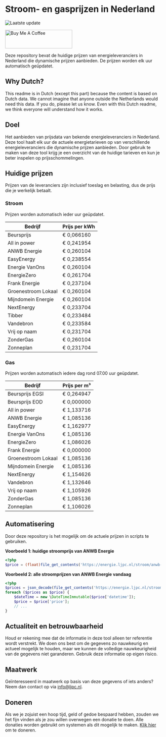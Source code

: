 # Stroom- en gasprijzen in Nederland

![Laatste update](https://img.shields.io/badge/laatste%20update-2024--03--07%2011%3A00%20CET-brightgreen)

<a href="https://www.buymeacoffee.com/Lars-" target="_blank"><img src="https://cdn.buymeacoffee.com/buttons/v2/default-orange.png" alt="Buy Me A Coffee" height="60" style="height: 60px !important;width: 217px !important;" ></a>

Deze repository bevat de huidige prijzen van energieleveranciers in Nederland die dynamische prijzen aanbieden. De prijzen worden elk uur automatisch geüpdatet.

## Why Dutch?

This readme is in Dutch (except this part) because the content is based on Dutch data. We cannot imagine that anyone outside the Netherlands would need this data. If you do, please let us know. Even with this Dutch readme, we think
everyone will understand how it works.

## Doel

Het aanbieden van prijsdata van bekende energieleveranciers in Nederland. Deze tool haalt elk uur de actuele energietarieven op van verschillende energieleveranciers die dynamische prijzen aanbieden. Door gebruik te maken van deze tool
krijg je een overzicht van de huidige tarieven en kun je beter inspelen op prijsschommelingen.

## Huidige prijzen

Prijzen van de leveranciers zijn inclusief toeslag en belasting, dus de prijs die je werkelijk betaalt.

### Stroom

Prijzen worden automatisch ieder uur geüpdatet.

 Bedrijf | Prijs per kWh 
---------|---------------
Beursprijs | € 0,066160
All in power | € 0,241954
ANWB Energie | € 0,260104
EasyEnergy | € 0,238554
Energie VanOns | € 0,260104
EnergieZero | € 0,261704
Frank Energie | € 0,237104
Groenestroom Lokaal | € 0,260104
Mijndomein Energie | € 0,260104
NextEnergy | € 0,233704
Tibber | € 0,233484
Vandebron | € 0,233584
Vrij op naam | € 0,231704
ZonderGas | € 0,260104
Zonneplan | € 0,231704


### Gas

Prijzen worden automatisch iedere dag rond 07.00 uur geüpdatet.

 Bedrijf | Prijs per m³ 
---------|--------------
Beursprijs EGSI | € 0,264947
Beursprijs EOD | € 0,000000
All in power | € 1,133716
ANWB Energie | € 1,085136
EasyEnergy | € 1,162977
Energie VanOns | € 1,085136
EnergieZero | € 1,086026
Frank Energie | € 0,000000
Groenestroom Lokaal | € 1,085136
Mijndomein Energie | € 1,085136
NextEnergy | € 1,154626
Vandebron | € 1,132646
Vrij op naam | € 1,105926
ZonderGas | € 1,085136
Zonneplan | € 1,106026


## Automatisering

Door deze repository is het mogelijk om de actuele prijzen in scripts te gebruiken.

**Voorbeeld 1: huidige stroomprijs van ANWB Energie**

```php
<?php
$price = (float)file_get_contents('https://energie.ljpc.nl/stroom/anwb-energie-nu.txt');

```

**Voorbeeld 2: alle stroomprijzen van ANWB Energie vandaag**

```php
<?php
$prices = json_decode(file_get_contents('https://energie.ljpc.nl/stroom/all-in-power-vandaag.json'),true);
foreach ($prices as $price) {
    $dateTime = new \DateTimeImmutable($price['datetime']);
    $price = $price['price'];
    // ...
}
```

## Actualiteit en betrouwbaarheid

Houd er rekening mee dat de informatie in deze tool alleen ter referentie wordt verstrekt. We doen ons best om de gegevens zo nauwkeurig en actueel mogelijk te houden, maar we kunnen de volledige nauwkeurigheid van de gegevens niet
garanderen. Gebruik deze informatie op eigen risico.

## Maatwerk

Geïnteresseerd in maatwerk op basis van deze gegevens of iets anders? Neem dan contact op
via [info@ljpc.nl](mailto:info@ljpc.nl?subject=Energie%20prijzen).

## Doneren

Als we je zojuist een hoop tijd, geld of gedoe bespaard hebben, zouden we het fijn vinden als je zou willen overwegen een
donatie te doen. Alle donaties worden gebruikt om systemen als dit mogelijk te
maken. [Klik hier](https://www.buymeacoffee.com/Lars-) om te doneren.
